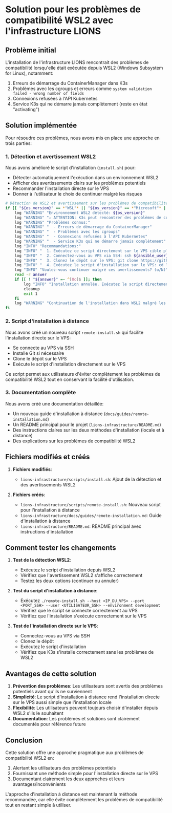 # Solution pour les problèmes de compatibilité WSL2 avec l'infrastructure LIONS

## Problème initial

L'installation de l'infrastructure LIONS rencontrait des problèmes de compatibilité lorsqu'elle était exécutée depuis WSL2 (Windows Subsystem for Linux), notamment:

1. Erreurs de démarrage du ContainerManager dans K3s
2. Problèmes avec les cgroups et erreurs comme `system validation failed - wrong number of fields`
3. Connexions refusées à l'API Kubernetes
4. Service K3s qui ne démarre jamais complètement (reste en état "activating")

## Solution implémentée

Pour résoudre ces problèmes, nous avons mis en place une approche en trois parties:

### 1. Détection et avertissement WSL2

Nous avons amélioré le script d'installation (`install.sh`) pour:
- Détecter automatiquement l'exécution dans un environnement WSL2
- Afficher des avertissements clairs sur les problèmes potentiels
- Recommander l'installation directe sur le VPS
- Donner à l'utilisateur le choix de continuer malgré les risques

```bash
# Détection de WSL2 et avertissement sur les problèmes de compatibilité avec K3s
if [[ "${os_version}" == *"WSL"* || "${os_version}" == *"Microsoft"* || "${os_version}" == *"microsoft"* ]]; then
    log "WARNING" "Environnement WSL2 détecté: ${os_version}"
    log "WARNING" "⚠️ ATTENTION: K3s peut rencontrer des problèmes de compatibilité dans WSL2 ⚠️"
    log "WARNING" "Problèmes connus:"
    log "WARNING" "  - Erreurs de démarrage du ContainerManager"
    log "WARNING" "  - Problèmes avec les cgroups"
    log "WARNING" "  - Connexions refusées à l'API Kubernetes"
    log "WARNING" "  - Service K3s qui ne démarre jamais complètement"
    log "INFO" "Recommandations:"
    log "INFO" "  1. Exécutez ce script directement sur le VPS cible plutôt que via WSL2"
    log "INFO" "  2. Connectez-vous au VPS via SSH: ssh ${ansible_user}@${ansible_host} -p ${ansible_port}"
    log "INFO" "  3. Clonez le dépôt sur le VPS: git clone https://github.com/votre-repo/lions-infrastructure-automated-depl.git"
    log "INFO" "  4. Exécutez le script d'installation sur le VPS: cd lions-infrastructure-automated-depl/lions-infrastructure/scripts && ./install.sh"
    log "INFO" "Voulez-vous continuer malgré ces avertissements? (o/N)"
    read -r answer
    if [[ ! "${answer}" =~ ^[Oo]$ ]]; then
        log "INFO" "Installation annulée. Exécutez le script directement sur le VPS pour de meilleurs résultats."
        cleanup
        exit 1
    fi
    log "WARNING" "Continuation de l'installation dans WSL2 malgré les risques de problèmes..."
fi
```

### 2. Script d'installation à distance

Nous avons créé un nouveau script `remote-install.sh` qui facilite l'installation directe sur le VPS:
- Se connecte au VPS via SSH
- Installe Git si nécessaire
- Clone le dépôt sur le VPS
- Exécute le script d'installation directement sur le VPS

Ce script permet aux utilisateurs d'éviter complètement les problèmes de compatibilité WSL2 tout en conservant la facilité d'utilisation.

### 3. Documentation complète

Nous avons créé une documentation détaillée:
- Un nouveau guide d'installation à distance (`docs/guides/remote-installation.md`)
- Un README principal pour le projet (`lions-infrastructure/README.md`)
- Des instructions claires sur les deux méthodes d'installation (locale et à distance)
- Des explications sur les problèmes de compatibilité WSL2

## Fichiers modifiés et créés

1. **Fichiers modifiés**:
   - `lions-infrastructure/scripts/install.sh`: Ajout de la détection et des avertissements WSL2

2. **Fichiers créés**:
   - `lions-infrastructure/scripts/remote-install.sh`: Nouveau script pour l'installation à distance
   - `lions-infrastructure/docs/guides/remote-installation.md`: Guide d'installation à distance
   - `lions-infrastructure/README.md`: README principal avec instructions d'installation

## Comment tester les changements

1. **Test de la détection WSL2**:
   - Exécutez le script d'installation depuis WSL2
   - Vérifiez que l'avertissement WSL2 s'affiche correctement
   - Testez les deux options (continuer ou annuler)

2. **Test du script d'installation à distance**:
   - Exécutez `./remote-install.sh --host <IP_DU_VPS> --port <PORT_SSH> --user <UTILISATEUR_SSH> --environment development`
   - Vérifiez que le script se connecte correctement au VPS
   - Vérifiez que l'installation s'exécute correctement sur le VPS

3. **Test de l'installation directe sur le VPS**:
   - Connectez-vous au VPS via SSH
   - Clonez le dépôt
   - Exécutez le script d'installation
   - Vérifiez que K3s s'installe correctement sans les problèmes de WSL2

## Avantages de cette solution

1. **Prévention des problèmes**: Les utilisateurs sont avertis des problèmes potentiels avant qu'ils ne surviennent
2. **Simplicité**: Le script d'installation à distance rend l'installation directe sur le VPS aussi simple que l'installation locale
3. **Flexibilité**: Les utilisateurs peuvent toujours choisir d'installer depuis WSL2 s'ils le souhaitent
4. **Documentation**: Les problèmes et solutions sont clairement documentés pour référence future

## Conclusion

Cette solution offre une approche pragmatique aux problèmes de compatibilité WSL2 en:
1. Alertant les utilisateurs des problèmes potentiels
2. Fournissant une méthode simple pour l'installation directe sur le VPS
3. Documentant clairement les deux approches et leurs avantages/inconvénients

L'approche d'installation à distance est maintenant la méthode recommandée, car elle évite complètement les problèmes de compatibilité tout en restant simple à utiliser.
